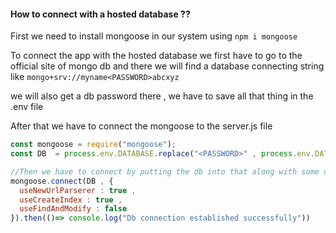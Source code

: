 #### How to connect with a hosted database ??
First we need to install mongoose in our system using
`npm i mongoose`

To connect the app with the hosted database we first have to go to the official site of mongo db and there we will find a database connecting string like
`mongo+srv://myname<PASSWORD>abcxyz`

we will also get a db password there , we have to save all that thing in the .env file

After that we have to connect the mongoose to the server.js file

```js
const mongoose = require("mongoose");
const DB  = process.env.DATABASE.replace("<PASSWORD>" , process.env.DATABASE_PASSWORD)

//Then we have to connect by putting the db into that along with some other things just to not get the deprecation warning
mongoose.connect(DB , {
  useNewUrlParserer : true ,
  useCreateIndex : true ,
  useFindAndModify : false
}).then(()=> console.log("Db connection established successfully"))
```